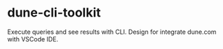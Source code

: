 # dune-cli-toolkit
Execute queries and see results with CLI. Design for integrate dune.com with VSCode IDE.
